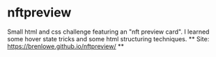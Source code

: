 # nftpreview
Small html and css challenge featuring an "nft preview card".
I learned some hover state tricks and some html structuring techniques.
** Site: https://brenlowe.github.io/nftpreview/ **
